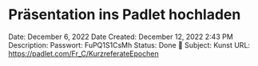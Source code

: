 # Präsentation ins Padlet hochladen

Date: December 6, 2022
Date Created: December 12, 2022 2:43 PM
Description: Passwort: FuPQ1S1CsMh
Status: Done 🙌
Subject: Kunst
URL: https://padlet.com/Fr_C/KurzreferateEpochen